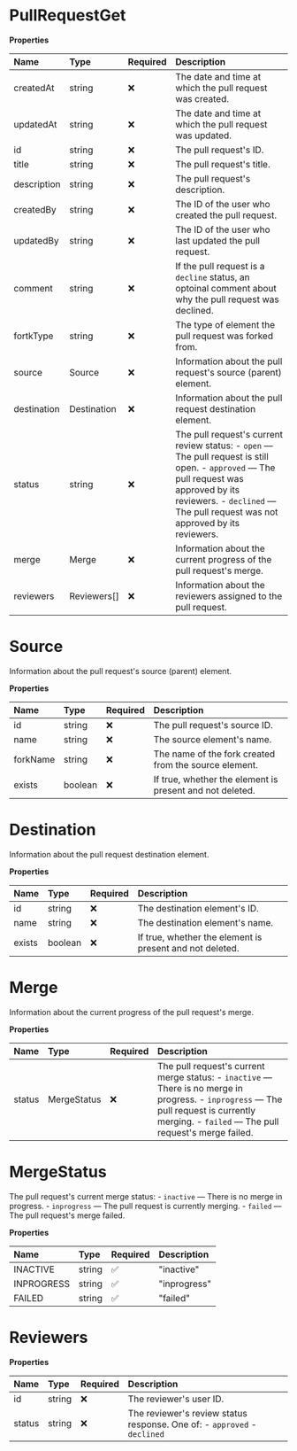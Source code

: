 # PullRequestGet

**Properties**

| Name        | Type        | Required | Description                                                                                                                                                                                                            |
| :---------- | :---------- | :------- | :--------------------------------------------------------------------------------------------------------------------------------------------------------------------------------------------------------------------- |
| createdAt   | string      | ❌       | The date and time at which the pull request was created.                                                                                                                                                               |
| updatedAt   | string      | ❌       | The date and time at which the pull request was updated.                                                                                                                                                               |
| id          | string      | ❌       | The pull request's ID.                                                                                                                                                                                                 |
| title       | string      | ❌       | The pull request's title.                                                                                                                                                                                              |
| description | string      | ❌       | The pull request's description.                                                                                                                                                                                        |
| createdBy   | string      | ❌       | The ID of the user who created the pull request.                                                                                                                                                                       |
| updatedBy   | string      | ❌       | The ID of the user who last updated the pull request.                                                                                                                                                                  |
| comment     | string      | ❌       | If the pull request is a `decline` status, an optoinal comment about why the pull request was declined.                                                                                                                |
| fortkType   | string      | ❌       | The type of element the pull request was forked from.                                                                                                                                                                  |
| source      | Source      | ❌       | Information about the pull request's source (parent) element.                                                                                                                                                          |
| destination | Destination | ❌       | Information about the pull request destination element.                                                                                                                                                                |
| status      | string      | ❌       | The pull request's current review status: - `open` — The pull request is still open. - `approved` — The pull request was approved by its reviewers. - `declined` — The pull request was not approved by its reviewers. |
| merge       | Merge       | ❌       | Information about the current progress of the pull request's merge.                                                                                                                                                    |
| reviewers   | Reviewers[] | ❌       | Information about the reviewers assigned to the pull request.                                                                                                                                                          |

# Source

Information about the pull request's source (parent) element.

**Properties**

| Name     | Type    | Required | Description                                              |
| :------- | :------ | :------- | :------------------------------------------------------- |
| id       | string  | ❌       | The pull request's source ID.                            |
| name     | string  | ❌       | The source element's name.                               |
| forkName | string  | ❌       | The name of the fork created from the source element.    |
| exists   | boolean | ❌       | If true, whether the element is present and not deleted. |

# Destination

Information about the pull request destination element.

**Properties**

| Name   | Type    | Required | Description                                              |
| :----- | :------ | :------- | :------------------------------------------------------- |
| id     | string  | ❌       | The destination element's ID.                            |
| name   | string  | ❌       | The destination element's name.                          |
| exists | boolean | ❌       | If true, whether the element is present and not deleted. |

# Merge

Information about the current progress of the pull request's merge.

**Properties**

| Name   | Type        | Required | Description                                                                                                                                                                                  |
| :----- | :---------- | :------- | :------------------------------------------------------------------------------------------------------------------------------------------------------------------------------------------- |
| status | MergeStatus | ❌       | The pull request's current merge status: - `inactive` — There is no merge in progress. - `inprogress` — The pull request is currently merging. - `failed` — The pull request's merge failed. |

# MergeStatus

The pull request's current merge status: - `inactive` — There is no merge in progress. - `inprogress` — The pull request is currently merging. - `failed` — The pull request's merge failed.

**Properties**

| Name       | Type   | Required | Description  |
| :--------- | :----- | :------- | :----------- |
| INACTIVE   | string | ✅       | "inactive"   |
| INPROGRESS | string | ✅       | "inprogress" |
| FAILED     | string | ✅       | "failed"     |

# Reviewers

**Properties**

| Name   | Type   | Required | Description                                                              |
| :----- | :----- | :------- | :----------------------------------------------------------------------- |
| id     | string | ❌       | The reviewer's user ID.                                                  |
| status | string | ❌       | The reviewer's review status response. One of: - `approved` - `declined` |

<!-- This file was generated by liblab | https://liblab.com/ -->
